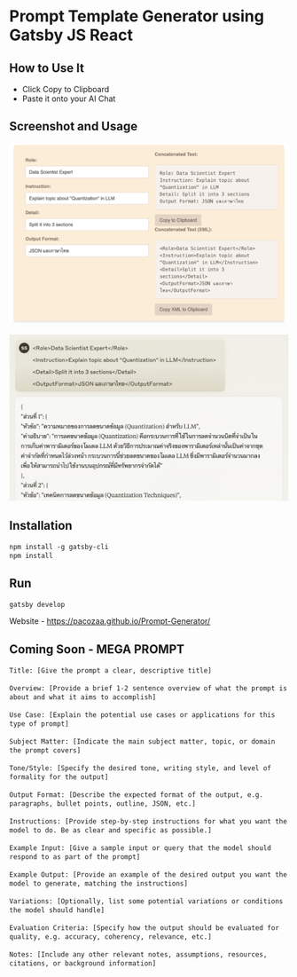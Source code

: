 # Prompt Template Generator using Gatsby JS React

## How to Use It

- Click Copy to Clipboard
- Paste it onto your AI Chat

## Screenshot and Usage

![UI](./images/ui.png)

![Claude Example](./images/claude.png)


## Installation

```
npm install -g gatsby-cli
npm install
```

## Run

```
gatsby develop
```

Website - https://pacozaa.github.io/Prompt-Generator/

## Coming Soon - MEGA PROMPT
```
Title: [Give the prompt a clear, descriptive title]

Overview: [Provide a brief 1-2 sentence overview of what the prompt is about and what it aims to accomplish]

Use Case: [Explain the potential use cases or applications for this type of prompt]

Subject Matter: [Indicate the main subject matter, topic, or domain the prompt covers]

Tone/Style: [Specify the desired tone, writing style, and level of formality for the output]

Output Format: [Describe the expected format of the output, e.g. paragraphs, bullet points, outline, JSON, etc.]

Instructions: [Provide step-by-step instructions for what you want the model to do. Be as clear and specific as possible.]

Example Input: [Give a sample input or query that the model should respond to as part of the prompt]

Example Output: [Provide an example of the desired output you want the model to generate, matching the instructions]

Variations: [Optionally, list some potential variations or conditions the model should handle]

Evaluation Criteria: [Specify how the output should be evaluated for quality, e.g. accuracy, coherency, relevance, etc.]

Notes: [Include any other relevant notes, assumptions, resources, citations, or background information]
```